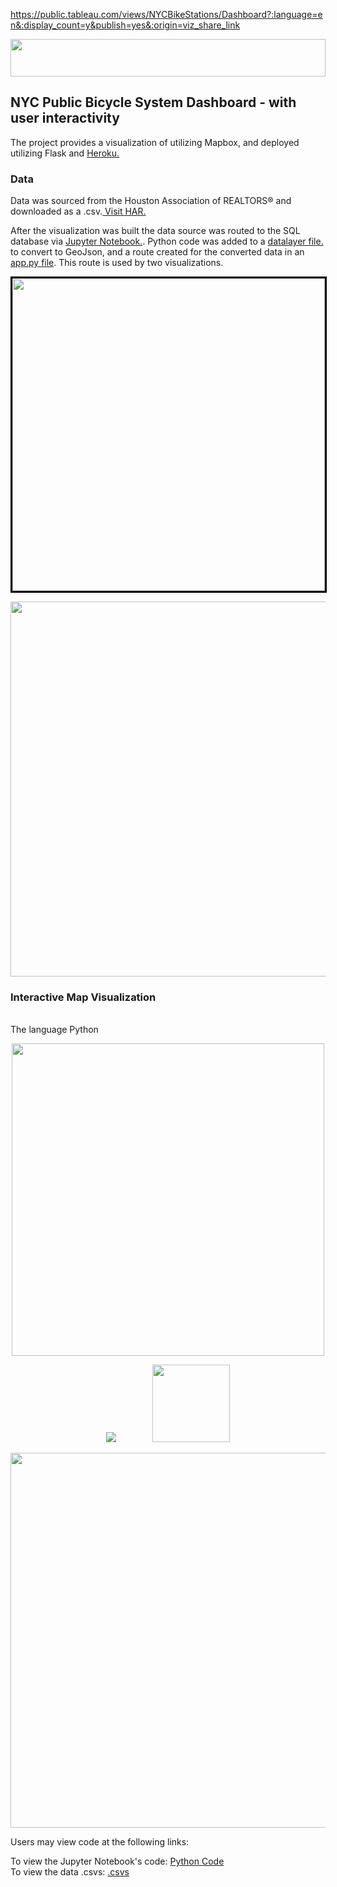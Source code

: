 https://public.tableau.com/views/NYCBikeStations/Dashboard?:language=en&:display_count=y&publish=yes&:origin=viz_share_link

<html>
<p align="center"><img width="100%" height="60px" src="static/Images/header.PNG"></p>            
<body>
<p>
<h2>NYC Public Bicycle System Dashboard - with user interactivity</h2>
The project provides a visualization of          utilizing       Mapbox, and deployed utilizing Flask and <a href="https://apple-crisp-42918.herokuapp.com/">Heroku.</a><br>

<h3>Data</h3>
Data was sourced from the Houston Association of REALTORS® and downloaded as a .csv.<a href="https://www.HAR.com"> Visit HAR.</a>


After the visualization was built the data source was routed to the SQL database via [Jupyter Notebook.](static/ETL/Master-github.ipynb).  Python code was added to a [datalayer file.](datalayer.py) to convert to GeoJson, and a route created for the converted data in an [app.py file](app.py). This route is used by two visualizations.  
<p align="center"><kbd><img width="500" height="auto" style= "border:3px solid black;" src="static/Images/geopy_code.PNG"></kbd>
  

  

<p align="center"><kbd><img width="600" height="auto" src="static/Images/landingpage.PNG"></kbd>

<h3>Interactive Map Visualization</h3><br>
The language Python 
<p align="center"><kbd><img width="500" height="auto" src="static/Images/layers.PNG"></kbd>
  


<p align="center"><kbd><img "width="360" height="auto" hspace="25" src="static/Images/popup.PNG"></kbd>&nbsp;&nbsp;<kbd><img width="124" height="auto" hspace="25" src="static/Images/icons.PNG"></kbd></p>


<p align="center"><kbd><img width="600" height="auto" src="static/Images/map.PNG"></kbd>


Users may view code at the following links:

To view the Jupyter Notebook's code: [Python Code](Data_Cleaning.jpynb)   
To view the data .csvs: [.csvs](/Resources)                       


</body>
</html>
